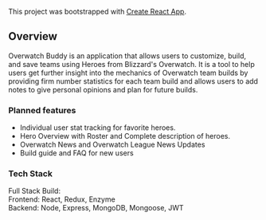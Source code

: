 This project was bootstrapped with [Create React App](https://github.com/facebook/create-react-app).

## Overview

Overwatch Buddy is an application that allows users to customize, build, and save teams using Heroes from Blizzard's Overwatch. It is a tool to help users get further insight into the mechanics of Overwatch team builds by providing firm number statistics for each team build and allows users to add notes to give personal opinions and plan for future builds. 


### Planned features
- Individual user stat tracking for favorite heroes. <br>
- Hero Overview with Roster and Complete description of heroes. <br>
- Overwatch News and Overwatch League News Updates<br>
- Build guide and FAQ for new users <br>

### Tech Stack
Full Stack Build: <br>
Frontend: React, Redux, Enzyme <br>
Backend: Node, Express, MongoDB, Mongoose, JWT<br>


